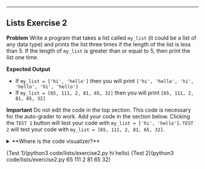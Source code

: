 ---

## Lists Exercise 2

**Problem**
Write a program that takes a list called `my_list` (it could be a list of any data type) and prints the list three times if the length of the list is less than 5. If the length of `my_list` is greater than or equal to 5, then print the list one time.

**Expected Output**
* If `my_list = ['hi', 'hello']` then you will print `['hi', 'hello', 'hi', 'hello', 'hi', 'hello']`
* If `my_list = [65, 111, 2, 81, 65, 32]` then you will print `[65, 111, 2, 81, 65, 32]`

**Important**
Do not edit the code in the top section. This code is necessary for the auto-grader to work. Add your code in the section below. Clicking the `TEST 1` button will test your code with `my_list = ['hi', 'hello']`. `TEST 2` will test your code with `my_list = [65, 111, 2, 81, 65, 32]`.

<details><summary>**Where is the code visualizer?**</summary>Unfortunately, the code visualizer does not work with the statement `import sys`. Since importing the `sys` module is required for this problem, the code visualizer will not be available for this problem.</details>

{Test 1}(python3 code/lists/exercise2.py hi hello)
{Test 2}(python3 code/lists/exercise2.py 65 111 2 81 65 32)
